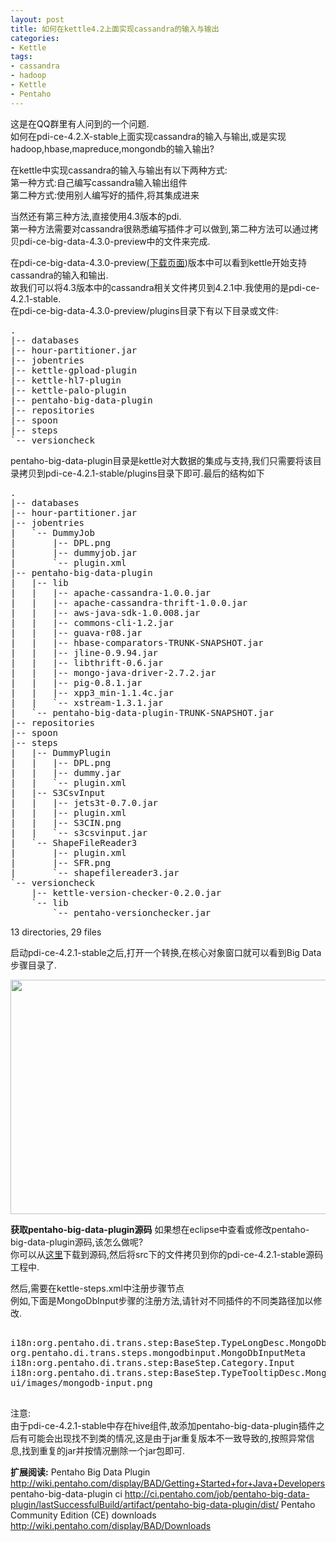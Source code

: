 ```yaml
---
layout: post
title: 如何在kettle4.2上面实现cassandra的输入与输出
categories:
- Kettle
tags:
- cassandra
- hadoop
- Kettle
- Pentaho
---
```


<p>这是在QQ群里有人问到的一个问题.<br />
如何在pdi-ce-4.2.X-stable上面实现cassandra的输入与输出,或是实现hadoop,hbase,mapreduce,mongondb的输入输出?</p>

<p>在kettle中实现cassandra的输入与输出有以下两种方式:<br />
第一种方式:自己编写cassandra输入输出组件<br />
第二种方式:使用别人编写好的插件,将其集成进来</p>

<p>当然还有第三种方法,直接使用4.3版本的pdi.<br />
第一种方法需要对cassandra很熟悉编写插件才可以做到,第二种方法可以通过拷贝pdi-ce-big-data-4.3.0-preview中的文件来完成.</p>

<p>在pdi-ce-big-data-4.3.0-preview<a href="http://ci.pentaho.com/job/pentaho-big-data-plugin/lastSuccessfulBuild/artifact/pentaho-big-data-plugin/dist/" target="_blank">(下载页面</a>)版本中可以看到kettle开始支持cassandra的输入和输出.<br />
故我们可以将4.3版本中的cassandra相关文件拷贝到4.2.1中.我使用的是pdi-ce-4.2.1-stable.<br />
在pdi-ce-big-data-4.3.0-preview/plugins目录下有以下目录或文件:
<!--more-->
<pre>
.
|-- databases
|-- hour-partitioner.jar
|-- jobentries
|-- kettle-gpload-plugin
|-- kettle-hl7-plugin
|-- kettle-palo-plugin
|-- pentaho-big-data-plugin
|-- repositories
|-- spoon
|-- steps
`-- versioncheck
</pre></p>

<p>pentaho-big-data-plugin目录是kettle对大数据的集成与支持,我们只需要将该目录拷贝到pdi-ce-4.2.1-stable/plugins目录下即可.最后的结构如下
<pre>
.
|-- databases
|-- hour-partitioner.jar
|-- jobentries
|   `-- DummyJob
|       |-- DPL.png
|       |-- dummyjob.jar
|       `-- plugin.xml
|-- pentaho-big-data-plugin
|   |-- lib
|   |   |-- apache-cassandra-1.0.0.jar
|   |   |-- apache-cassandra-thrift-1.0.0.jar
|   |   |-- aws-java-sdk-1.0.008.jar
|   |   |-- commons-cli-1.2.jar
|   |   |-- guava-r08.jar
|   |   |-- hbase-comparators-TRUNK-SNAPSHOT.jar
|   |   |-- jline-0.9.94.jar
|   |   |-- libthrift-0.6.jar
|   |   |-- mongo-java-driver-2.7.2.jar
|   |   |-- pig-0.8.1.jar
|   |   |-- xpp3_min-1.1.4c.jar
|   |   `-- xstream-1.3.1.jar
|   `-- pentaho-big-data-plugin-TRUNK-SNAPSHOT.jar
|-- repositories
|-- spoon
|-- steps
|   |-- DummyPlugin
|   |   |-- DPL.png
|   |   |-- dummy.jar
|   |   `-- plugin.xml
|   |-- S3CsvInput
|   |   |-- jets3t-0.7.0.jar
|   |   |-- plugin.xml
|   |   |-- S3CIN.png
|   |   `-- s3csvinput.jar
|   `-- ShapeFileReader3
|       |-- plugin.xml
|       |-- SFR.png
|       `-- shapefilereader3.jar
`-- versioncheck
    |-- kettle-version-checker-0.2.0.jar
    `-- lib
        `-- pentaho-versionchecker.jar</pre></p>

<p>13 directories, 29 files
</p>

<p>启动pdi-ce-4.2.1-stable之后,打开一个转换,在核心对象窗口就可以看到Big Data步骤目录了.
<div class="pic">
<a href="http://ww4.sinaimg.cn/mw600/48e24b4cjw1dr9zaa66nbj.jpg" target="_blank">
<img alt="" src="http://ww4.sinaimg.cn/mw600/48e24b4cjw1dr9zaa66nbj.jpg" title="pdi big data plugin in kette 4.2" class="aligncenter" width="600" height="375" />
</a>
</div></p>

<p><strong>获取pentaho-big-data-plugin源码</strong>
如果想在eclipse中查看或修改pentaho-big-data-plugin源码,该怎么做呢?<br />
你可以从<a href="http://ci.pentaho.com/job/pentaho-big-data-plugin/lastSuccessfulBuild/artifact/pentaho-big-data-plugin/dist/pentaho-big-data-plugin-TRUNK-SNAPSHOT-sources.zip" target="_blank">这里</a>下载到源码,然后将src下的文件拷贝到你的pdi-ce-4.2.1-stable源码工程中.</p>

<p>然后,需要在kettle-steps.xml中注册步骤节点<br />
例如,下面是MongoDbInput步骤的注册方法,请针对不同插件的不同类路径加以修改.
<pre>
<step id="MongoDbInput">
<description>i18n:org.pentaho.di.trans.step:BaseStep.TypeLongDesc.MongoDbInput
<classname>org.pentaho.di.trans.steps.mongodbinput.MongoDbInputMeta
<category>i18n:org.pentaho.di.trans.step:BaseStep.Category.Input
<tooltip>i18n:org.pentaho.di.trans.step:BaseStep.TypeTooltipDesc.MongoDbInput
<iconfile>ui/images/mongodb-input.png
</iconfile></tooltip></category></classname></description></step>
</pre></p>

<p><div class="note">
<h>注意:<br />
由于pdi-ce-4.2.1-stable中存在hive组件,故添加pentaho-big-data-plugin插件之后有可能会出现找不到类的情况,这是由于jar重复版本不一致导致的,按照异常信息,找到重复的jar并按情况删除一个jar包即可.
</h></div></p>

<p><strong>扩展阅读:</strong>
Pentaho Big Data Plugin <a href="http://wiki.pentaho.com/display/BAD/Getting+Started+for+Java+Developers" target="_blank">http://wiki.pentaho.com/display/BAD/Getting+Started+for+Java+Developers</a>
pentaho-big-data-plugin ci
<a href="http://ci.pentaho.com/job/pentaho-big-data-plugin/lastSuccessfulBuild/artifact/pentaho-big-data-plugin/dist/" target="_blank">http://ci.pentaho.com/job/pentaho-big-data-plugin/lastSuccessfulBuild/artifact/pentaho-big-data-plugin/dist/</a>
Pentaho Community Edition (CE) downloads <a href="http://wiki.pentaho.com/display/BAD/Downloads" target="_blank">http://wiki.pentaho.com/display/BAD/Downloads</a></p>
